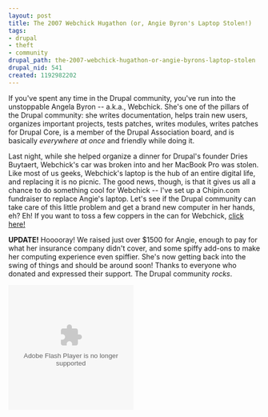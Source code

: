 ```yaml
--- 
layout: post
title: The 2007 Webchick Hugathon (or, Angie Byron's Laptop Stolen!)
tags: 
- drupal
- theft
- community
drupal_path: the-2007-webchick-hugathon-or-angie-byrons-laptop-stolen
drupal_nid: 541
created: 1192982202
---
```

If you've spent any time in the Drupal community, you've run into the unstoppable Angela Byron -- a.k.a., Webchick. She's one of the pillars of the Drupal community: she writes documentation, helps train new users, organizes important projects, tests patches, writes modules, writes patches for Drupal Core, is a member of the Drupal Association board, and is basically <em>everywhere at once</em> and friendly while doing it.

Last night, while she helped organize a dinner for Drupal's founder Dries Buytaert, Webchick's car was broken into and her MacBook Pro was stolen. Like most of us geeks, Webchick's laptop is the hub of an entire digital life, and replacing it is no picnic. The good news, though, is that it gives us all a chance to do something cool for Webchick -- I've set up a Chipin.com fundraiser to replace Angie's laptop. Let's see if the Drupal community can take care of this little problem and get a brand new computer in her hands, eh? Eh! If you want to toss a few coppers in the can for Webchick, <a href="http://eaton.chipin.com/webchicks-stolen-laptop">click here!</a>

<strong>UPDATE!</strong> Hooooray! We raised just over $1500 for Angie, enough to pay for what her insurance company didn't cover, and some spiffy add-ons to make her computing experience even spiffier. She's now getting back into the swing of things and should be around soon! Thanks to everyone who donated and expressed their support. The Drupal community <em>rocks</em>.

<object width="250" height="250"><param name="movie" value="http://widget.chipin.com/widget/id/c5b47472d87c8c22"></param><param name="wmode" value="transparent"></param><param name="color_scheme" value="blue"></param><embed allowScriptAccess="never" src="http://widget.chipin.com/widget/id/c5b47472d87c8c22" flashVars="color_scheme=blue" type="application/x-shockwave-flash" wmode="transparent" width="250" height="250"></embed></object><!--break-->
